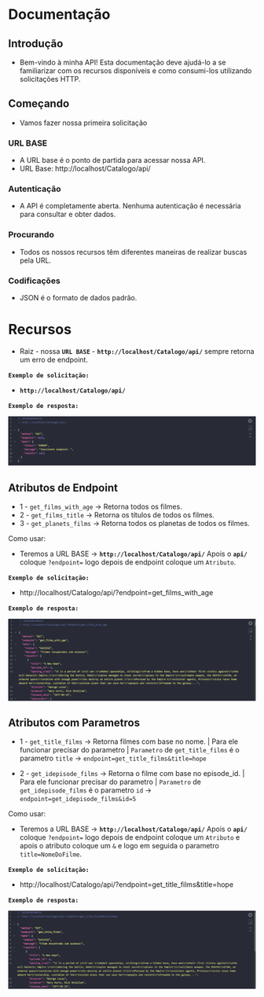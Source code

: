 # Documentação 
## Introdução
- Bem-vindo à minha API! Esta documentação deve ajudá-lo a se familiarizar com os recursos disponíveis e como consumi-los utilizando solicitações HTTP.

## Começando
- Vamos fazer nossa primeira solicitação
### URL BASE
- A URL base é o ponto de partida para acessar nossa API.
- URL Base: http://localhost/Catalogo/api/

### Autenticação
-  A API é completamente aberta. Nenhuma autenticação é necessária para consultar e obter dados.

### Procurando
- Todos os nossos recursos têm diferentes maneiras de realizar buscas pela URL.

### Codificações

- JSON é o formato de dados padrão.

# Recursos

- Raiz - nossa **`URL BASE`** - **`http://localhost/Catalogo/api/`** sempre retorna um erro de endpoint.

**`Exemplo de solicitação:`**

- **`http://localhost/Catalogo/api/`**


**`Exemplo de resposta:`**

![Site swapi](./img/02.png)


## Atributos de Endpoint
- 1 - `get_films_with_age` -> Retorna todos os filmes.
- 2 - `get_films_title`    -> Retorna os títulos de todos os filmes.
- 3 - `get_planets_films`  -> Retorna todos os planetas de todos os filmes.


Como usar: 
- Teremos a URL BASE -> **`http://localhost/Catalogo/api/`** Apois o **`api/`** coloque `?endpoint=` logo depois de endpoint coloque um `Atributo`.

**`Exemplo de solicitação:`**
- http://localhost/Catalogo/api/?endpoint=get_films_with_age


**`Exemplo de resposta:`**

![Site swapi](./img/03.png)



## Atributos com Parametros
- 1 - `get_title_films` -> Retorna filmes com base no nome. | Para ele funcionar precisar do parametro | `Parametro` de `get_title_films` é o parametro `title` -> `endpoint=get_title_films&title=hope`

- 2 - `get_idepisode_films` -> Retorna o filme com base no episode_id. | Para ele funcionar precisar do parametro | `Parametro` de `get_idepisode_films` é o parametro `id` -> `endpoint=get_idepisode_films&id=5`

Como usar: 
- Teremos a URL BASE -> **`http://localhost/Catalogo/api/`** Apois o **`api/`** coloque `?endpoint=` logo depois de endpoint coloque um `Atributo` e apois o atributo coloque um `&` e logo em seguida o parametro `title=NomeDoFilme`.

**`Exemplo de solicitação:`**
- http://localhost/Catalogo/api/?endpoint=get_title_films&title=hope


**`Exemplo de resposta:`**

![Site swapi](./img/04.png)



